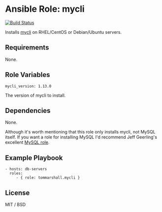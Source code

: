 Ansible Role: mycli
=========

[![Build Status](https://travis-ci.org/tommarshall/ansible-role-mycli.svg?branch=master)](https://travis-ci.org/tommarshall/ansible-role-mycli)

Installs [mycli](http://mycli.net/) on RHEL/CentOS or Debian/Ubuntu servers.

Requirements
------------

None.

Role Variables
--------------

```
mycli_version: 1.13.0
```
The version of mycli to install.

Dependencies
------------

None.

Although it's worth mentioning that this role only installs mycli, not MySQL itself. If you want a role for installing MySQL I'd recommend Jeff Geerling's excellent [MySQL role](https://github.com/geerlingguy/ansible-role-mysql).

Example Playbook
----------------

    - hosts: db-servers
      roles:
         - { role: tommarshall.mycli }

License
-------

MIT / BSD
